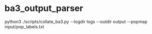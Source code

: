 # ba3_output_parser

python3 ./scripts/collate_ba3.py --logdir logs --outdir output --popmap input/pop_labels.txt
